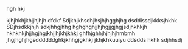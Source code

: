 hgh
hkj

kjhjhkhjkhjjhjhjh
dfdkf
Sdjkhjkhsdhjhsjhjhgghjhg
dsddissdjkkksjhkhk
SDjhsdkkjhjh
sdkjhhgjhhg
hghghghjjhjhgjjgjhgjsdjhkhkjh
hkhkhkjhjjhgjhgjkhjjhjkhjkhkj
ghfhjghhjhjhjhjhmbmh
jhgjhghjhgsddddddghkjkhhgjgkhkj
jkhjkhkuuiyu
ddsdds
hkhk
sdjhhsdj
